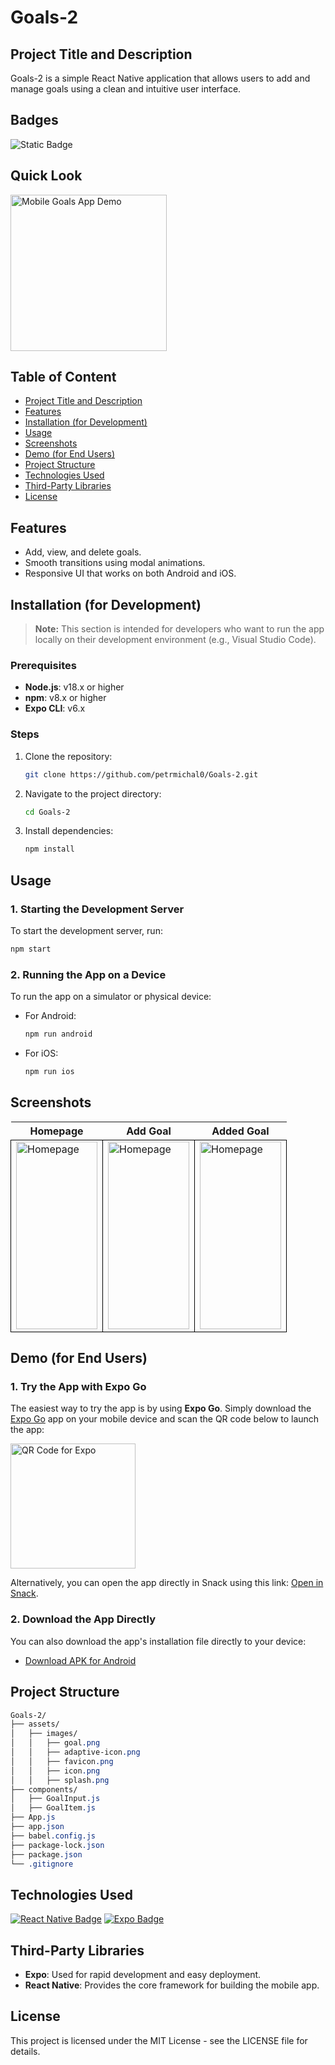 # Goals-2

## Project Title and Description
Goals-2 is a simple React Native application that allows users to add and manage goals using a clean and intuitive user interface.

## Badges
![Static Badge](https://img.shields.io/badge/status-online-brightgreen)

## Quick Look
<img src="https://github.com/user-attachments/assets/590b7692-f9f0-4392-be4b-18aa8eefd2f6" width="250" alt="Mobile Goals App Demo">

## Table of Content
- [Project Title and Description](#project-title-and-description)
- [Features](#features)
- [Installation (for Development)](#installation-for-development)
- [Usage](#usage)
- [Screenshots](#screenshots)
- [Demo (for End Users)](#demo-for-end-users)
- [Project Structure](#project-structure)
- [Technologies Used](#technologies-used)
- [Third-Party Libraries](#third-party-libraries)
- [License](#license)

## Features
- Add, view, and delete goals.
- Smooth transitions using modal animations.
- Responsive UI that works on both Android and iOS.

## Installation (for Development)

> **Note:** This section is intended for developers who want to run the app locally on their development environment (e.g., Visual Studio Code).

### Prerequisites
- **Node.js**: v18.x or higher
- **npm**: v8.x or higher
- **Expo CLI**: v6.x

### Steps

1. Clone the repository:
    ```bash
    git clone https://github.com/petrmichal0/Goals-2.git
    ```

2. Navigate to the project directory:
    ```bash
    cd Goals-2
    ```

3. Install dependencies:
    ```bash
    npm install
    ```

## Usage

### 1. Starting the Development Server
To start the development server, run:
```bash
npm start
```

### 2. Running the App on a Device

To run the app on a simulator or physical device:

- For Android:
    ```bash
    npm run android
    ```

- For iOS:
    ```bash
    npm run ios
    ```
    
## Screenshots

<table>
  <tr>
    <th>Homepage</th>
    <th>Add Goal</th>
    <th>Added Goal</th>
  </tr>
  <tr>
    <td style="border: 1px solid black;">
      <a href="https://github.com/user-attachments/assets/646112af-a883-4ac8-9756-2c6049e56ddc" target="_blank">
        <img src="https://github.com/user-attachments/assets/646112af-a883-4ac8-9756-2c6049e56ddc" width="130" height="300" alt="Homepage">
      </a>
    </td>
    <td style="border: 1px solid black;">
      <a href="https://github.com/user-attachments/assets/866db1f7-3285-42e1-b282-1390e822759c" target="_blank">
        <img src="https://github.com/user-attachments/assets/866db1f7-3285-42e1-b282-1390e822759c" width="130" height="300" alt="Homepage">
      </a>
    </td>
    <td style="border: 1px solid black;">
      <a href="https://github.com/user-attachments/assets/018125fb-0fa4-413d-86a4-c1cb108edd43" target="_blank">
        <img src="https://github.com/user-attachments/assets/018125fb-0fa4-413d-86a4-c1cb108edd43" width="130" height="300" alt="Homepage">
      </a>
    </td>
  </tr>
</table>

## Demo (for End Users)

### 1. Try the App with Expo Go
The easiest way to try the app is by using **Expo Go**. Simply download the [Expo Go](https://expo.dev/client) app on your mobile device and scan the QR code below to launch the app:

<img src="https://github.com/user-attachments/assets/8236b2c1-abfa-4462-a00c-c1f4adb40948" alt="QR Code for Expo" width="200">

Alternatively, you can open the app directly in Snack using this link: [Open in Snack](exp://u.expo.dev/933fd9c0-1666-11e7-afca-d980795c5824?runtime-version=exposdk%3A51.0.0&channel-name=production&snack=%40petrmichal0%2Fgoals-2&snack-channel=5yfQgKE70f).

### 2. Download the App Directly
You can also download the app's installation file directly to your device:

- [Download APK for Android](link-to-apk)

## Project Structure

```css
Goals-2/
├── assets/
│   ├── images/
│   │   ├── goal.png
│   │   ├── adaptive-icon.png
│   │   ├── favicon.png
│   │   ├── icon.png
│   │   ├── splash.png
├── components/
│   ├── GoalInput.js
│   ├── GoalItem.js
├── App.js
├── app.json
├── babel.config.js
├── package-lock.json
├── package.json
└── .gitignore
```

## Technologies Used

[![React Native Badge](https://img.shields.io/badge/-React_Native-61DAFB?style=for-the-badge&labelColor=black&logo=react&logoColor=61DAFB)](#)
[![Expo Badge](https://img.shields.io/badge/-Expo-000020?style=for-the-badge&labelColor=black&logo=expo&logoColor=white)](#)

## Third-Party Libraries

- **Expo**: Used for rapid development and easy deployment.
- **React Native**: Provides the core framework for building the mobile app.

## License

This project is licensed under the MIT License - see the LICENSE file for details.
